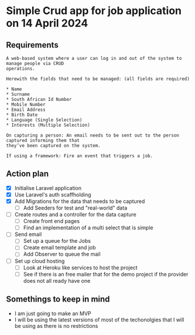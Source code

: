 # Simple Crud app for job application on 14 April 2024
## Requirements
```
A web-based system where a user can log in and out of the system to manage people via CRUD
operations.
 
Herewith the fields that need to be managed: (all fields are required)
 
* Name
* Surname
* South African Id Number
* Mobile Number
* Email Address
* Birth Date
* Language (Single Selection)
* Interests (Multiple Selection)
 
On capturing a person: An email needs to be sent out to the person captured informing them that
they’ve been captured on the system.
 
If using a framework: Fire an event that triggers a job.
```

## Action plan
- [x] Initialise Laravel application
- [x] Use Laravel's auth scaffholding
- [x] Add Migrations for the data that needs to be captured
    - [ ] Add Seeders for test and "real-world" data
- [ ] Create routes and a controller for the data capture
    - [ ] Create front end pages
    - [ ] Find an implementation of a multi select that is simple
- [ ] Send email
    - [ ] Set up a queue for the Jobs
    - [ ] Create email template and job
    - [ ] Add Observer to queue the mail
- [ ] Set up cloud hosting
    - [ ] Look at Heroku like services to host the project
    - [ ] See if there is an free mailer that for the demo project if the provider does not all ready have one

## Somethings to keep in mind
- I am just going to make an MVP
- I will be using the latest versions of most of the techonolgies that I will be using as there is no restrictions

